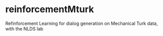 # reinforcementMturk
Refinforcement Learning for dialog generation on Mechanical Turk data, with the NLDS lab 
